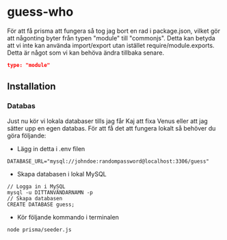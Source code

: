 # guess-who

För att få prisma att fungera så tog jag bort en rad i package.json, vilket gör att någonting byter från typen "module" till "commonjs". Detta kan betyda att vi inte kan använda import/export utan istället require/module.exports. Detta är något som vi kan behöva ändra tillbaka senare.
```json
type: "module"
```

## Installation
### Databas

Just nu kör vi lokala databaser tills jag får Kaj att fixa Venus eller att jag sätter upp en egen databas. För att få det att fungera lokalt så behöver du göra följande:
* Lägg in detta i .env filen
```
DATABASE_URL="mysql://johndoe:randompassword@localhost:3306/guess"
```
* Skapa databasen i lokal MySQL
```
// Logga in i MySQL
mysql -u DITTANVÄNDARNAMN -p
// Skapa databasen
CREATE DATABASE guess;
```
* Kör följande kommando i terminalen
```
node prisma/seeder.js
```
